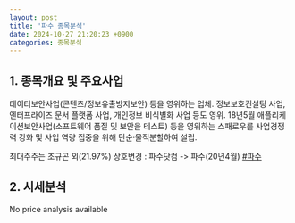 ```yaml
---
layout: post
title: '파수 종목분석'
date: 2024-10-27 21:20:23 +0900
categories: 종목분석
---
```


## 1. 종목개요 및 주요사업

데이터보안사업(콘텐츠/정보유출방지보안) 등을 영위하는 업체. 정보보호컨설팅 사업, 엔터프라이즈 문서 플랫폼 사업, 개인정보 비식별화 사업 등도 영위. 18년5월 애플리케이션보안사업(소프트웨어 품질 및 보안을 테스트) 등을 영위하는 스패로우를 사업경쟁력 강화 및 사업 역량 집중을 위해 단순·물적분할하여 설립.

최대주주는 조규곤 외(21.97%) 상호변경 : 파수닷컴 -> 파수(20년4월)
[#파수](#)

## 2. 시세분석

No price analysis available
